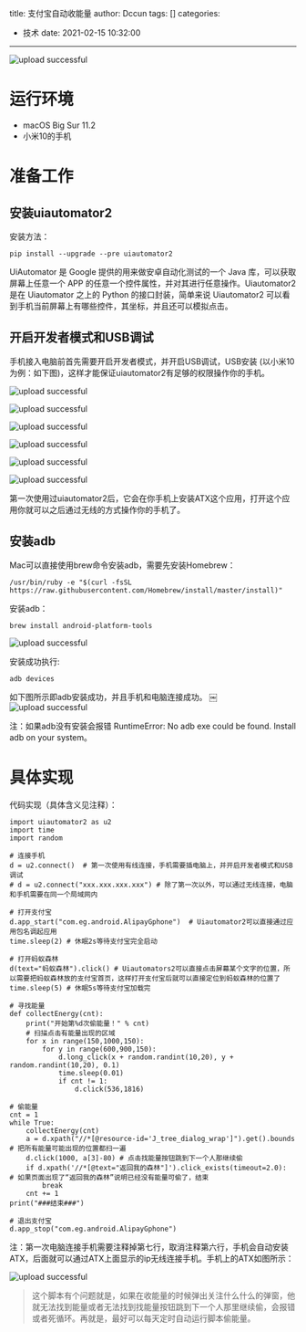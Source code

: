 title: 支付宝自动收能量
author: Dccun
tags: []
categories:
  - 技术
date: 2021-02-15 10:32:00
---
![upload successful](/images/pasted-148.png)

<!--more-->

# 运行环境

- macOS Big Sur 11.2
- 小米10的手机

# 准备工作

## 安装uiautomator2

安装方法：
```
pip install --upgrade --pre uiautomator2
```

UiAutomator 是 Google 提供的用来做安卓自动化测试的一个 Java 库，可以获取屏幕上任意一个 APP 的任意一个控件属性，并对其进行任意操作。Uiautomator2 是在 Uiautomator 之上的 Python 的接口封装，简单来说  Uiautomator2 可以看到手机当前屏幕上有哪些控件，其坐标，并且还可以模拟点击。

## 开启开发者模式和USB调试

手机接入电脑前首先需要开启开发者模式，并开启USB调试，USB安装 (以小米10为例：如下图)，这样才能保证uiautomator2有足够的权限操作你的手机。

![upload successful](/images/pasted-149.png)

![upload successful](/images/pasted-150.png)

![upload successful](/images/pasted-151.png)

![upload successful](/images/pasted-152.png)


![upload successful](/images/pasted-153.png)

![upload successful](/images/pasted-154.png)

第一次使用过uiautomator2后，它会在你手机上安装ATX这个应用，打开这个应用你就可以之后通过无线的方式操作你的手机了。

## 安装adb
Mac可以直接使用brew命令安装adb，需要先安装Homebrew：
```
/usr/bin/ruby -e "$(curl -fsSL https://raw.githubusercontent.com/Homebrew/install/master/install)"
```

安装adb：
```
brew install android-platform-tools
```

![upload successful](/images/pasted-155.png)

安装成功执行:
```
adb devices
```

如下图所示即adb安装成功，并且手机和电脑连接成功。
￼
![upload successful](/images/pasted-156.png)

注：如果adb没有安装会报错 RuntimeError: No adb exe could be found. Install adb on your system。

# 具体实现
代码实现（具体含义见注释）：
```
import uiautomator2 as u2
import time
import random

# 连接手机
d = u2.connect()  # 第一次使用有线连接，手机需要插电脑上，并开启开发者模式和USB调试 
# d = u2.connect("xxx.xxx.xxx.xxx") # 除了第一次以外，可以通过无线连接，电脑和手机需要在同一个局域网内

# 打开支付宝
d.app_start("com.eg.android.AlipayGphone")  # Uiautomator2可以直接通过应用包名调起应用
time.sleep(2) # 休眠2s等待支付宝完全启动

# 打开蚂蚁森林
d(text="蚂蚁森林").click() # Uiautomators2可以直接点击屏幕某个文字的位置，所以需要把蚂蚁森林放的支付宝首页，这样打开支付宝后就可以直接定位到蚂蚁森林的位置了
time.sleep(5) # 休眠5s等待支付宝加载完   

# 寻找能量
def collectEnergy(cnt):
    print("开始第%d次偷能量！" % cnt)
    # 扫描点击有能量出现的区域  
    for x in range(150,1000,150):
        for y in range(600,900,150):
            d.long_click(x + random.randint(10,20), y + random.randint(10,20), 0.1)
            time.sleep(0.01)
            if cnt != 1:
                d.click(536,1816)

# 偷能量
cnt = 1
while True:
    collectEnergy(cnt)
    a = d.xpath("//*[@resource-id='J_tree_dialog_wrap']").get().bounds   # 把所有能量可能出现的位置都扫一遍
    d.click(1000, a[3]-80) # 点击找能量按钮跳到下一个人那继续偷
    if d.xpath('//*[@text="返回我的森林"]').click_exists(timeout=2.0):  # 如果页面出现了“返回我的森林”说明已经没有能量可偷了，结束
        break
    cnt += 1
print("###结束###")

# 退出支付宝
d.app_stop("com.eg.android.AlipayGphone")

```

注：第一次电脑连接手机需要注释掉第七行，取消注释第六行，手机会自动安装ATX，后面就可以通过ATX上面显示的ip无线连接手机。手机上的ATX如图所示：

![upload successful](/images/pasted-157.png)

>这个脚本有个问题就是，如果在收能量的时候弹出关注什么什么的弹窗，他就无法找到能量或者无法找到找能量按钮跳到下一个人那里继续偷，会报错或者死循环。再就是，最好可以每天定时自动运行脚本偷能量。